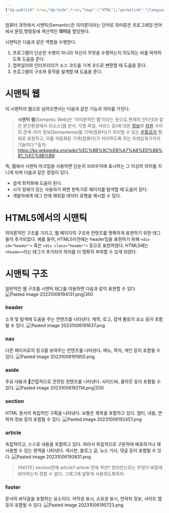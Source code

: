 ```yaml
---
{"dg-publish":true,"dg-hide":true,"tags":["HTML"],"permalink":"/language/html/semantic-tags/","hide":true,"dgPassFrontmatter":true,"noteIcon":""}
---
```


컴퓨터 과학에서 시맨틱(Semantic)은 의미론이라는 단어로 의미론은 프로그래밍 언어에서 문장,명령등에 계산적인 **의미**를 할당한다.

시맨틱은 다음과 같은 역할을 수행한다.

1. 프로그램이 단순한 수행이 아니라 자신이 무엇을 수행하는지 의도하는 바를 파악하도록 도움을 준다.
2. 컴파일러와 인터프리터가 소스 코드를 기계 코드로 변환할 때 도움을 준다.
3. 프로그램의 구조와 동작을 설계할 때 도움을 준다.


# 시맨틱 웹
이 시맨틱이 웹으로 넘어오면서는 다음과 같은 기능과 의미를 가진다.

> **시맨틱 웹**(Semantic Web)은 '의미론적인 웹'이라는 뜻으로,현재의 인터넷과 같은 분산환경에서 리소스(웹 문서, 각종 파일, 서비스 등)에 대한 [정보](https://ko.wikipedia.org/wiki/%EC%A0%95%EB%B3%B4 "정보")와 [자원](https://ko.wikipedia.org/wiki/%EC%9E%90%EC%9B%90 "자원") 사이의 관계-의미 정보(Semanteme)를 기계(컴퓨터)가 처리할 수 있는 [온톨로지](https://ko.wikipedia.org/wiki/%EC%98%A8%ED%86%A8%EB%A1%9C%EC%A7%80 "온톨로지") 형태로 표현하고, 이를 자동화된 기계(컴퓨터)가 처리하도록 하는 프레임워크이자 기술이다
> *출처: https://ko.wikipedia.org/wiki/%EC%8B%9C%EB%A7%A8%ED%8B%B1_%EC%9B%B9

즉, 웹에서 시맨틱 마크업을 사용하면 단순히 브라우저에 표시하는 그 이상의 의미를 지니게 되며 다음과 같은 장점이 있다.
- 검색 최적화에 도움이 된다.
- 시각 장애가 있는 사용자가 화면 판독기로 페이지를 탐색할 때 도움이 된다.
- 개발자에게 태그 안에 채워질 데이터 유형을 제시할 수 있다.

# HTML5에서의 시맨틱
의미론적인 구조를 가지고, 웹 페이지의 구조와 컨텐츠를 명확하게 표현하기 위한 태그들이 추가되었다.
예를 들어, HTML5이전에는 header임을 표현하기 위해 `<div id="header">` 혹은 `<div class="header">` 등으로 표현하였다. HTML5에는 `<header>`라는 태그가 추가되어 의미를 더 명확히 부여할 수 있게 되었다.

# 시맨틱 구조
일반적인 웹 구조를 시맨틱 태그를 이용하면 다음과 같이 표현할 수 있다.
![Pasted image 20231006194131.png|350](/img/user/Language/HTML/Pasted%20image%2020231006194131.png)

### header
소개 및 탐색에 도움을 주는 컨텐츠를 나타낸다. 제목, 로고, 검색 폼등의 요소 등이 포함될 수 있다.
![Pasted image 20231006191637.png](/img/user/Language/HTML/Pasted%20image%2020231006191637.png)

### nav
다른 페이지로의 링크를 보여주는 컨텐츠를 나타낸다. 메뉴, 목차, 색인 등이 포함될 수 있다.
![Pasted image 20231006191855.png](/img/user/Language/HTML/Pasted%20image%2020231006191855.png)

### aside
주요 내용과 간접적으로 관련된 컨텐츠를 나타낸다. 사이드바, 콜아웃 등이 포함될 수 있다.
![Pasted image 20231006192114.png|200](/img/user/Language/HTML/Pasted%20image%2020231006192114.png)


### section
HTML 문서의 독립적인 구획을 나타낸다. 보통은 제목을 포함하고 있다. 챕터, 내용, 연락처 정보 등이 포함될 수 있다.
![Pasted image 20231006192457.png](/img/user/Language/HTML/Pasted%20image%2020231006192457.png)

### article
독립적이고, 스스로 내용을 포함하고 있다. 따라서 독립적으로 구분하여 배포하거나 재사용할 수 있는 영역을 나타낸다. 게시판, 블로그 글, 뉴스 기사, 댓글 등이 포함될 수 있다.
![Pasted image 20231006193831.png](/img/user/Language/HTML/Pasted%20image%2020231006193831.png)


> [!NOTE] section안에 article? article 안에 섹션?
> 정의만으로는 무엇이 바깥에 와야하는지 정할 수 없다.
> 그때그때 알맞게 사용하도록하자.
> 

### footer
문서의 바닥글을 포함하는 요소이다. 저작권 표시, 소유권 표시, 연락처 정보, 사이트 맵등이 포함될 수 있다.
![Pasted image 20231006195723.png](/img/user/Language/HTML/Pasted%20image%2020231006195723.png)

